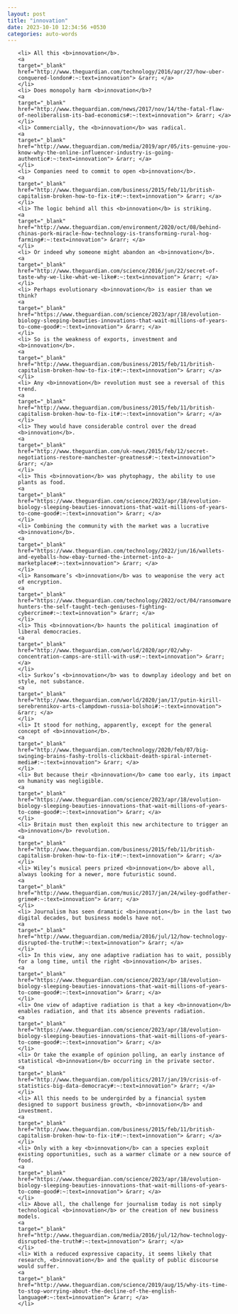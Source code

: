 ```yaml
---
layout: post
title: "innovation"
date: 2023-10-10 12:34:56 +0530
categories: auto-words
---
```

<ol>

    <li> All this <b>innovation</b>.
    <a 
    target="_blank" 
    href="http://www.theguardian.com/technology/2016/apr/27/how-uber-conquered-london#:~:text=innovation"> &rarr; </a>
    </li>
    <li> Does monopoly harm <b>innovation</b>?
    <a 
    target="_blank" 
    href="http://www.theguardian.com/news/2017/nov/14/the-fatal-flaw-of-neoliberalism-its-bad-economics#:~:text=innovation"> &rarr; </a>
    </li>
    <li> Commercially, the <b>innovation</b> was radical.
    <a 
    target="_blank" 
    href="http://www.theguardian.com/media/2019/apr/05/its-genuine-you-know-why-the-online-influencer-industry-is-going-authentic#:~:text=innovation"> &rarr; </a>
    </li>
    <li> Companies need to commit to open <b>innovation</b>.
    <a 
    target="_blank" 
    href="http://www.theguardian.com/business/2015/feb/11/british-capitalism-broken-how-to-fix-it#:~:text=innovation"> &rarr; </a>
    </li>
    <li> The logic behind all this <b>innovation</b> is striking.
    <a 
    target="_blank" 
    href="http://www.theguardian.com/environment/2020/oct/08/behind-chinas-pork-miracle-how-technology-is-transforming-rural-hog-farming#:~:text=innovation"> &rarr; </a>
    </li>
    <li> Or indeed why someone might abandon an <b>innovation</b>.
    <a 
    target="_blank" 
    href="http://www.theguardian.com/science/2016/jun/22/secret-of-taste-why-we-like-what-we-like#:~:text=innovation"> &rarr; </a>
    </li>
    <li> Perhaps evolutionary <b>innovation</b> is easier than we think?
    <a 
    target="_blank" 
    href="https://www.theguardian.com/science/2023/apr/18/evolution-biology-sleeping-beauties-innovations-that-wait-millions-of-years-to-come-good#:~:text=innovation"> &rarr; </a>
    </li>
    <li> So is the weakness of exports, investment and <b>innovation</b>.
    <a 
    target="_blank" 
    href="http://www.theguardian.com/business/2015/feb/11/british-capitalism-broken-how-to-fix-it#:~:text=innovation"> &rarr; </a>
    </li>
    <li> Any <b>innovation</b> revolution must see a reversal of this trend.
    <a 
    target="_blank" 
    href="http://www.theguardian.com/business/2015/feb/11/british-capitalism-broken-how-to-fix-it#:~:text=innovation"> &rarr; </a>
    </li>
    <li> They would have considerable control over the dread <b>innovation</b>.
    <a 
    target="_blank" 
    href="http://www.theguardian.com/uk-news/2015/feb/12/secret-negotiations-restore-manchester-greatness#:~:text=innovation"> &rarr; </a>
    </li>
    <li> This <b>innovation</b> was phytophagy, the ability to use plants as food.
    <a 
    target="_blank" 
    href="https://www.theguardian.com/science/2023/apr/18/evolution-biology-sleeping-beauties-innovations-that-wait-millions-of-years-to-come-good#:~:text=innovation"> &rarr; </a>
    </li>
    <li> Combining the community with the market was a lucrative <b>innovation</b>.
    <a 
    target="_blank" 
    href="https://www.theguardian.com/technology/2022/jun/16/wallets-and-eyeballs-how-ebay-turned-the-internet-into-a-marketplace#:~:text=innovation"> &rarr; </a>
    </li>
    <li> Ransomware’s <b>innovation</b> was to weaponise the very act of encryption.
    <a 
    target="_blank" 
    href="https://www.theguardian.com/technology/2022/oct/04/ransomware-hunters-the-self-taught-tech-geniuses-fighting-cybercrime#:~:text=innovation"> &rarr; </a>
    </li>
    <li> This <b>innovation</b> haunts the political imagination of liberal democracies.
    <a 
    target="_blank" 
    href="http://www.theguardian.com/world/2020/apr/02/why-concentration-camps-are-still-with-us#:~:text=innovation"> &rarr; </a>
    </li>
    <li> Surkov’s <b>innovation</b> was to downplay ideology and bet on style, not substance.
    <a 
    target="_blank" 
    href="http://www.theguardian.com/world/2020/jan/17/putin-kirill-serebrennikov-arts-clampdown-russia-bolshoi#:~:text=innovation"> &rarr; </a>
    </li>
    <li> It stood for nothing, apparently, except for the general concept of <b>innovation</b>.
    <a 
    target="_blank" 
    href="http://www.theguardian.com/technology/2020/feb/07/big-swinging-brains-fashy-trolls-clickbait-death-spiral-internet-media#:~:text=innovation"> &rarr; </a>
    </li>
    <li> But because their <b>innovation</b> came too early, its impact on humanity was negligible.
    <a 
    target="_blank" 
    href="https://www.theguardian.com/science/2023/apr/18/evolution-biology-sleeping-beauties-innovations-that-wait-millions-of-years-to-come-good#:~:text=innovation"> &rarr; </a>
    </li>
    <li> Britain must then exploit this new architecture to trigger an <b>innovation</b> revolution.
    <a 
    target="_blank" 
    href="http://www.theguardian.com/business/2015/feb/11/british-capitalism-broken-how-to-fix-it#:~:text=innovation"> &rarr; </a>
    </li>
    <li> Wiley’s musical peers prized <b>innovation</b> above all, always looking for a newer, more futuristic sound.
    <a 
    target="_blank" 
    href="http://www.theguardian.com/music/2017/jan/24/wiley-godfather-grime#:~:text=innovation"> &rarr; </a>
    </li>
    <li> Journalism has seen dramatic <b>innovation</b> in the last two digital decades, but business models have not.
    <a 
    target="_blank" 
    href="http://www.theguardian.com/media/2016/jul/12/how-technology-disrupted-the-truth#:~:text=innovation"> &rarr; </a>
    </li>
    <li> In this view, any one adaptive radiation has to wait, possibly for a long time, until the right <b>innovation</b> arises.
    <a 
    target="_blank" 
    href="https://www.theguardian.com/science/2023/apr/18/evolution-biology-sleeping-beauties-innovations-that-wait-millions-of-years-to-come-good#:~:text=innovation"> &rarr; </a>
    </li>
    <li> One view of adaptive radiation is that a key <b>innovation</b> enables radiation, and that its absence prevents radiation.
    <a 
    target="_blank" 
    href="https://www.theguardian.com/science/2023/apr/18/evolution-biology-sleeping-beauties-innovations-that-wait-millions-of-years-to-come-good#:~:text=innovation"> &rarr; </a>
    </li>
    <li> Or take the example of opinion polling, an early instance of statistical <b>innovation</b> occurring in the private sector.
    <a 
    target="_blank" 
    href="http://www.theguardian.com/politics/2017/jan/19/crisis-of-statistics-big-data-democracy#:~:text=innovation"> &rarr; </a>
    </li>
    <li> All this needs to be undergirded by a financial system designed to support business growth, <b>innovation</b> and investment.
    <a 
    target="_blank" 
    href="http://www.theguardian.com/business/2015/feb/11/british-capitalism-broken-how-to-fix-it#:~:text=innovation"> &rarr; </a>
    </li>
    <li> Only with a key <b>innovation</b> can a species exploit existing opportunities, such as a warmer climate or a new source of food.
    <a 
    target="_blank" 
    href="https://www.theguardian.com/science/2023/apr/18/evolution-biology-sleeping-beauties-innovations-that-wait-millions-of-years-to-come-good#:~:text=innovation"> &rarr; </a>
    </li>
    <li> Above all, the challenge for journalism today is not simply technological <b>innovation</b> or the creation of new business models.
    <a 
    target="_blank" 
    href="http://www.theguardian.com/media/2016/jul/12/how-technology-disrupted-the-truth#:~:text=innovation"> &rarr; </a>
    </li>
    <li> With a reduced expressive capacity, it seems likely that research, <b>innovation</b> and the quality of public discourse would suffer.
    <a 
    target="_blank" 
    href="http://www.theguardian.com/science/2019/aug/15/why-its-time-to-stop-worrying-about-the-decline-of-the-english-language#:~:text=innovation"> &rarr; </a>
    </li>